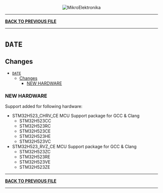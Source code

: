 <p align="center">
  <img src="http://www.mikroe.com/img/designs/beta/logo_small.png?raw=true" alt="MikroElektronika"/>
</p>

---

**[BACK TO PREVIOUS FILE](../changelog.md)**

---

# `DATE`

## Changes

- [`DATE`](#date)
  - [Changes](#changes)
    - [NEW HARDWARE](#new-hardware)

### NEW HARDWARE

Support added for following hardware:

+ STM32H523_CHRV_CE MCU Support package for GCC & Clang
  + STM32H523CC
  + STM32H523RC
  + STM32H523CE
  + STM32H523HE
  + STM32H523VC
+ STM32H523_RVZ_CE MCU Support package for GCC & Clang
  + STM32H523ZC
  + STM32H523RE
  + STM32H523VE
  + STM32H523ZE

---

**[BACK TO PREVIOUS FILE](../changelog.md)**

---
